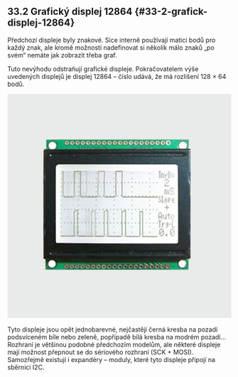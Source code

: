 ## 33.2 Grafický displej 12864 {#33-2-grafick-displej-12864}

Předchozí displeje byly znakové. Sice interně používají matici bodů pro každý znak, ale kromě možností nadefinovat si několik málo znaků „po svém“ nemáte jak zobrazit třeba graf.

Tuto nevýhodu odstraňují grafické displeje. Pokračovatelem výše uvedených displejů je displej 12864 – číslo udává, že má rozlišení 128 × 64 bodů.

![372-1.jpeg](images/00413.jpeg)

Tyto displeje jsou opět jednobarevné, nejčastěji černá kresba na pozadí podsvíceném bíle nebo zeleně, popřípadě bílá kresba na modrém pozadí… Rozhraní je většinou podobné předchozím modelům, ale některé displeje mají možnost přepnout se do sériového rozhraní (SCK + MOSI). Samozřejmě existují i expandéry – moduly, které tyto displeje připojí na sběrnici I2C.
